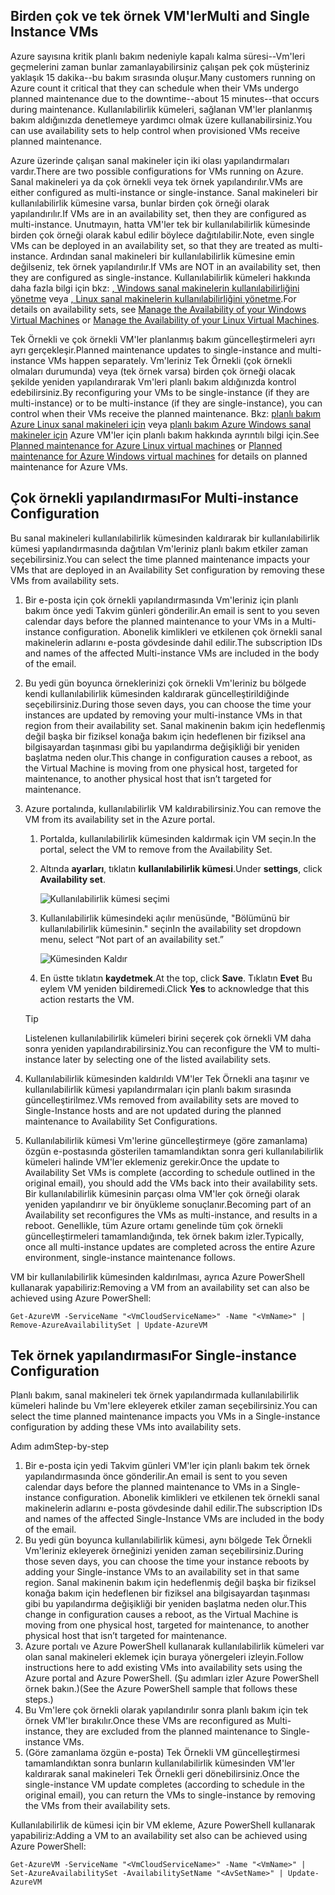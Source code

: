 

## <a name="multi-and-single-instance-vms"></a><span data-ttu-id="b1ef3-101">Birden çok ve tek örnek VM'ler</span><span class="sxs-lookup"><span data-stu-id="b1ef3-101">Multi and Single Instance VMs</span></span>
<span data-ttu-id="b1ef3-102">Azure sayısına kritik planlı bakım nedeniyle kapalı kalma süresi--Vm'leri geçmelerini zaman bunlar zamanlayabilirsiniz çalışan pek çok müşteriniz yaklaşık 15 dakika--bu bakım sırasında oluşur.</span><span class="sxs-lookup"><span data-stu-id="b1ef3-102">Many customers running on Azure count it critical that they can schedule when their VMs undergo planned maintenance due to the downtime--about 15 minutes--that occurs during maintenance.</span></span> <span data-ttu-id="b1ef3-103">Kullanılabilirlik kümeleri, sağlanan VM'ler planlanmış bakım aldığınızda denetlemeye yardımcı olmak üzere kullanabilirsiniz.</span><span class="sxs-lookup"><span data-stu-id="b1ef3-103">You can use availability sets to help control when provisioned VMs receive planned maintenance.</span></span>

<span data-ttu-id="b1ef3-104">Azure üzerinde çalışan sanal makineler için iki olası yapılandırmaları vardır.</span><span class="sxs-lookup"><span data-stu-id="b1ef3-104">There are two possible configurations for VMs running on Azure.</span></span> <span data-ttu-id="b1ef3-105">Sanal makineleri ya da çok örnekli veya tek örnek yapılandırılır.</span><span class="sxs-lookup"><span data-stu-id="b1ef3-105">VMs are either configured as multi-instance or single-instance.</span></span> <span data-ttu-id="b1ef3-106">Sanal makineleri bir kullanılabilirlik kümesine varsa, bunlar birden çok örneği olarak yapılandırılır.</span><span class="sxs-lookup"><span data-stu-id="b1ef3-106">If VMs are in an availability set, then they are configured as multi-instance.</span></span> <span data-ttu-id="b1ef3-107">Unutmayın, hatta VM'ler tek bir kullanılabilirlik kümesinde birden çok örneği olarak kabul edilir böylece dağıtılabilir.</span><span class="sxs-lookup"><span data-stu-id="b1ef3-107">Note, even single VMs can be deployed in an availability set, so that they are treated as multi-instance.</span></span> <span data-ttu-id="b1ef3-108">Ardından sanal makineleri bir kullanılabilirlik kümesine emin değilseniz, tek örnek yapılandırılır.</span><span class="sxs-lookup"><span data-stu-id="b1ef3-108">If VMs are NOT in an availability set, then they are configured as single-instance.</span></span>  <span data-ttu-id="b1ef3-109">Kullanılabilirlik kümeleri hakkında daha fazla bilgi için bkz: [, Windows sanal makinelerin kullanılabilirliğini yönetme](../articles/virtual-machines/windows/manage-availability.md?toc=%2fazure%2fvirtual-machines%2fwindows%2ftoc.json) veya [, Linux sanal makinelerin kullanılabilirliğini yönetme](../articles/virtual-machines/linux/manage-availability.md?toc=%2fazure%2fvirtual-machines%2flinux%2ftoc.json).</span><span class="sxs-lookup"><span data-stu-id="b1ef3-109">For details on availability sets, see [Manage the Availability of your Windows Virtual Machines](../articles/virtual-machines/windows/manage-availability.md?toc=%2fazure%2fvirtual-machines%2fwindows%2ftoc.json) or [Manage the Availability of your Linux Virtual Machines](../articles/virtual-machines/linux/manage-availability.md?toc=%2fazure%2fvirtual-machines%2flinux%2ftoc.json).</span></span>

<span data-ttu-id="b1ef3-110">Tek Örnekli ve çok örnekli VM'ler planlanmış bakım güncelleştirmeleri ayrı ayrı gerçekleşir.</span><span class="sxs-lookup"><span data-stu-id="b1ef3-110">Planned maintenance updates to single-instance and multi-instance VMs happen separately.</span></span> <span data-ttu-id="b1ef3-111">Vm'leriniz Tek Örnekli (çok örnekli olmaları durumunda) veya (tek örnek varsa) birden çok örneği olacak şekilde yeniden yapılandırarak Vm'leri planlı bakım aldığınızda kontrol edebilirsiniz.</span><span class="sxs-lookup"><span data-stu-id="b1ef3-111">By reconfiguring your VMs to be single-instance (if they are multi-instance) or to be multi-instance (if they are single-instance), you can control when their VMs receive the planned maintenance.</span></span> <span data-ttu-id="b1ef3-112">Bkz: [planlı bakım Azure Linux sanal makineleri için](../articles/virtual-machines/linux/planned-maintenance.md?toc=%2fazure%2fvirtual-machines%2flinux%2ftoc.json) veya [planlı bakım Azure Windows sanal makineler için](../articles/virtual-machines/windows/planned-maintenance.md?toc=%2fazure%2fvirtual-machines%2fwindows%2ftoc.json) Azure VM'ler için planlı bakım hakkında ayrıntılı bilgi için.</span><span class="sxs-lookup"><span data-stu-id="b1ef3-112">See [Planned maintenance for Azure Linux virtual machines](../articles/virtual-machines/linux/planned-maintenance.md?toc=%2fazure%2fvirtual-machines%2flinux%2ftoc.json) or [Planned maintenance for Azure Windows virtual machines](../articles/virtual-machines/windows/planned-maintenance.md?toc=%2fazure%2fvirtual-machines%2fwindows%2ftoc.json) for details on planned maintenance for Azure VMs.</span></span>

## <a name="for-multi-instance-configuration"></a><span data-ttu-id="b1ef3-113">Çok örnekli yapılandırması</span><span class="sxs-lookup"><span data-stu-id="b1ef3-113">For Multi-instance Configuration</span></span>
<span data-ttu-id="b1ef3-114">Bu sanal makineleri kullanılabilirlik kümesinden kaldırarak bir kullanılabilirlik kümesi yapılandırmasında dağıtılan Vm'leriniz planlı bakım etkiler zaman seçebilirsiniz.</span><span class="sxs-lookup"><span data-stu-id="b1ef3-114">You can select the time planned maintenance impacts your VMs that are deployed in an Availability Set configuration by removing these VMs from availability sets.</span></span>

1. <span data-ttu-id="b1ef3-115">Bir e-posta için çok örnekli yapılandırmasında Vm'leriniz için planlı bakım önce yedi Takvim günleri gönderilir.</span><span class="sxs-lookup"><span data-stu-id="b1ef3-115">An email is sent to you seven calendar days before the planned maintenance to your VMs in a Multi-instance configuration.</span></span> <span data-ttu-id="b1ef3-116">Abonelik kimlikleri ve etkilenen çok örnekli sanal makinelerin adlarını e-posta gövdesinde dahil edilir.</span><span class="sxs-lookup"><span data-stu-id="b1ef3-116">The subscription IDs and names of the affected Multi-instance VMs are included in the body of the email.</span></span>
2. <span data-ttu-id="b1ef3-117">Bu yedi gün boyunca örneklerinizi çok örnekli Vm'leriniz bu bölgede kendi kullanılabilirlik kümesinden kaldırarak güncelleştirildiğinde seçebilirsiniz.</span><span class="sxs-lookup"><span data-stu-id="b1ef3-117">During those seven days, you can choose the time your instances are updated by removing your multi-instance VMs in that region from their availability set.</span></span> <span data-ttu-id="b1ef3-118">Sanal makinenin bakım için hedeflenmiş değil başka bir fiziksel konağa bakım için hedeflenen bir fiziksel ana bilgisayardan taşınması gibi bu yapılandırma değişikliği bir yeniden başlatma neden olur.</span><span class="sxs-lookup"><span data-stu-id="b1ef3-118">This change in configuration causes a reboot, as the Virtual Machine is moving from one physical host, targeted for maintenance, to another physical host that isn’t targeted for maintenance.</span></span>
3. <span data-ttu-id="b1ef3-119">Azure portalında, kullanılabilirlik VM kaldırabilirsiniz.</span><span class="sxs-lookup"><span data-stu-id="b1ef3-119">You can remove the VM from its availability set in the Azure portal.</span></span>

   1. <span data-ttu-id="b1ef3-120">Portalda, kullanılabilirlik kümesinden kaldırmak için VM seçin.</span><span class="sxs-lookup"><span data-stu-id="b1ef3-120">In the portal, select the VM to remove from the Availability Set.</span></span>  

   2. <span data-ttu-id="b1ef3-121">Altında **ayarları**, tıklatın **kullanılabilirlik kümesi**.</span><span class="sxs-lookup"><span data-stu-id="b1ef3-121">Under **settings**, click **Availability set**.</span></span>

      ![Kullanılabilirlik kümesi seçimi](./media/virtual-machines-planned-maintenance-schedule/availabilitysetselection.png)

   3. <span data-ttu-id="b1ef3-123">Kullanılabilirlik kümesindeki açılır menüsünde, "Bölümünü bir kullanılabilirlik kümesinin." seçin</span><span class="sxs-lookup"><span data-stu-id="b1ef3-123">In the availability set dropdown menu, select “Not part of an availability set.”</span></span>

      ![Kümesinden Kaldır](./media/virtual-machines-planned-maintenance-schedule/availabilitysetwarning.png)

   4. <span data-ttu-id="b1ef3-125">En üstte tıklatın **kaydetmek**.</span><span class="sxs-lookup"><span data-stu-id="b1ef3-125">At the top, click **Save**.</span></span> <span data-ttu-id="b1ef3-126">Tıklatın **Evet** Bu eylem VM yeniden bildiremedi.</span><span class="sxs-lookup"><span data-stu-id="b1ef3-126">Click **Yes** to acknowledge that this action restarts the VM.</span></span>

   >[!TIP]
   ><span data-ttu-id="b1ef3-127">Listelenen kullanılabilirlik kümeleri birini seçerek çok örnekli VM daha sonra yeniden yapılandırabilirsiniz.</span><span class="sxs-lookup"><span data-stu-id="b1ef3-127">You can reconfigure the VM to multi-instance later by selecting one of the listed availability sets.</span></span>

4. <span data-ttu-id="b1ef3-128">Kullanılabilirlik kümesinden kaldırıldı VM'ler Tek Örnekli ana taşınır ve kullanılabilirlik kümesi yapılandırmaları için planlı bakım sırasında güncelleştirilmez.</span><span class="sxs-lookup"><span data-stu-id="b1ef3-128">VMs removed from availability sets are moved to Single-Instance hosts and are not updated during the planned maintenance to Availability Set Configurations.</span></span>
5. <span data-ttu-id="b1ef3-129">Kullanılabilirlik kümesi Vm'lerine güncelleştirmeye (göre zamanlama) özgün e-postasında gösterilen tamamlandıktan sonra geri kullanılabilirlik kümeleri halinde VM'ler eklemeniz gerekir.</span><span class="sxs-lookup"><span data-stu-id="b1ef3-129">Once the update to Availability Set VMs is complete (according to schedule outlined in the original email), you should add the VMs back into their availability sets.</span></span> <span data-ttu-id="b1ef3-130">Bir kullanılabilirlik kümesinin parçası olma VM'ler çok örneği olarak yeniden yapılandırır ve bir önyükleme sonuçlanır.</span><span class="sxs-lookup"><span data-stu-id="b1ef3-130">Becoming part of an Availability set reconfigures the VMs as multi-instance, and results in a reboot.</span></span> <span data-ttu-id="b1ef3-131">Genellikle, tüm Azure ortamı genelinde tüm çok örnekli güncelleştirmeleri tamamlandığında, tek örnek bakım izler.</span><span class="sxs-lookup"><span data-stu-id="b1ef3-131">Typically, once all multi-instance updates are completed across the entire Azure environment, single-instance maintenance follows.</span></span>

<span data-ttu-id="b1ef3-132">VM bir kullanılabilirlik kümesinden kaldırılması, ayrıca Azure PowerShell kullanarak yapabiliriz:</span><span class="sxs-lookup"><span data-stu-id="b1ef3-132">Removing a VM from an availability set can also be achieved using Azure PowerShell:</span></span>

```
Get-AzureVM -ServiceName "<VmCloudServiceName>" -Name "<VmName>" | Remove-AzureAvailabilitySet | Update-AzureVM
```

## <a name="for-single-instance-configuration"></a><span data-ttu-id="b1ef3-133">Tek örnek yapılandırması</span><span class="sxs-lookup"><span data-stu-id="b1ef3-133">For Single-instance Configuration</span></span>
<span data-ttu-id="b1ef3-134">Planlı bakım, sanal makineleri tek örnek yapılandırmada kullanılabilirlik kümeleri halinde bu Vm'lere ekleyerek etkiler zaman seçebilirsiniz.</span><span class="sxs-lookup"><span data-stu-id="b1ef3-134">You can select the time planned maintenance impacts you VMs in a Single-instance configuration by adding these VMs into availability sets.</span></span>

<span data-ttu-id="b1ef3-135">Adım adım</span><span class="sxs-lookup"><span data-stu-id="b1ef3-135">Step-by-step</span></span>

1. <span data-ttu-id="b1ef3-136">Bir e-posta için yedi Takvim günleri VM'ler için planlı bakım tek örnek yapılandırmasında önce gönderilir.</span><span class="sxs-lookup"><span data-stu-id="b1ef3-136">An email is sent to you seven calendar days before the planned maintenance to VMs in a Single-instance configuration.</span></span> <span data-ttu-id="b1ef3-137">Abonelik kimlikleri ve etkilenen tek örnekli sanal makinelerin adlarını e-posta gövdesinde dahil edilir.</span><span class="sxs-lookup"><span data-stu-id="b1ef3-137">The subscription IDs and names of the affected Single-Instance VMs are included in the body of the email.</span></span>
2. <span data-ttu-id="b1ef3-138">Bu yedi gün boyunca kullanılabilirlik kümesi, aynı bölgede Tek Örnekli Vm'leriniz ekleyerek örneğinizi yeniden zaman seçebilirsiniz.</span><span class="sxs-lookup"><span data-stu-id="b1ef3-138">During those seven days, you can choose the time your instance reboots by adding your Single-instance VMs to an availability set in that same region.</span></span> <span data-ttu-id="b1ef3-139">Sanal makinenin bakım için hedeflenmiş değil başka bir fiziksel konağa bakım için hedeflenen bir fiziksel ana bilgisayardan taşınması gibi bu yapılandırma değişikliği bir yeniden başlatma neden olur.</span><span class="sxs-lookup"><span data-stu-id="b1ef3-139">This change in configuration causes a reboot, as the Virtual Machine is moving from one physical host, targeted for maintenance, to another physical host that isn’t targeted for maintenance.</span></span>
3. <span data-ttu-id="b1ef3-140">Azure portalı ve Azure PowerShell kullanarak kullanılabilirlik kümeleri var olan sanal makineleri eklemek için buraya yönergeleri izleyin.</span><span class="sxs-lookup"><span data-stu-id="b1ef3-140">Follow instructions here to add existing VMs into availability sets using the Azure portal and Azure PowerShell.</span></span> <span data-ttu-id="b1ef3-141">(Şu adımları izler Azure PowerShell örnek bakın.)</span><span class="sxs-lookup"><span data-stu-id="b1ef3-141">(See the Azure PowerShell sample that follows these steps.)</span></span>
4. <span data-ttu-id="b1ef3-142">Bu Vm'lere çok örnekli olarak yapılandırılır sonra planlı bakım için tek örnek VM'ler bırakılır.</span><span class="sxs-lookup"><span data-stu-id="b1ef3-142">Once these VMs are reconfigured as Multi-instance, they are excluded from the planned maintenance to Single-instance VMs.</span></span>
5. <span data-ttu-id="b1ef3-143">(Göre zamanlama özgün e-posta) Tek Örnekli VM güncelleştirmesi tamamlandıktan sonra bunların kullanılabilirlik kümesinden VM'ler kaldırarak sanal makineleri Tek Örnekli geri dönebilirsiniz.</span><span class="sxs-lookup"><span data-stu-id="b1ef3-143">Once the single-instance VM update completes (according to schedule in the original email), you can return the VMs to single-instance by removing the VMs from their availability sets.</span></span>

<span data-ttu-id="b1ef3-144">Kullanılabilirlik de kümesi için bir VM ekleme, Azure PowerShell kullanarak yapabiliriz:</span><span class="sxs-lookup"><span data-stu-id="b1ef3-144">Adding a VM to an availability set also can be achieved using Azure PowerShell:</span></span>

    Get-AzureVM -ServiceName "<VmCloudServiceName>" -Name "<VmName>" | Set-AzureAvailabilitySet -AvailabilitySetName "<AvSetName>" | Update-AzureVM

<!--Anchors-->



<!--Link references-->
[Virtual Machines Manage Availability]: virtual-machines-windows-tutorial.md
[Understand planned versus unplanned maintenance]: virtual-machines-manage-availability.md#Understand-planned-versus-unplanned-maintenance/
